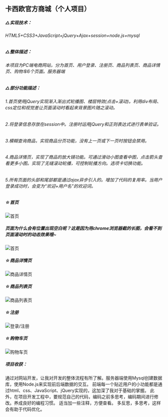 ## 卡西欧官方商城（个人项目）
##### △实现技术：
###### HTML5+CSS3+JavaScript+jQuery+Ajax+session+node.js+mysql
##### △整体描述：
###### 本项目为PC端电商网站，分为首页、用户登录、注册页、商品列表页、商品详情页、购物车6个页面。服务器端
##### △部分功能描述：
######  1.首页使用jQuery实现渐入渐出式轮播图、楼层特效(点击+滚动)。利用div布局、css定位和视觉差让页面滚动时看起来背景图片随之滚动。
######  2.将登录信息存放在session中。注册时运用jQuery和正则表达式进行表单验证。
######  3.模糊查询商品，实现商品分页功能，没有上一页或下一页时按钮会禁用。
######  4.商品详情页，实现了商品的放大镜功能。可通过滑动小图查看中图，点击箭头查看更多小图。实现了无缝滚动轮播，可控制轮播方向。选项卡切换功能。
######  5.所有页面的头部和尾部都是通过ajax异步引入的。增加了代码的复用率。当用户登录成功时，会变为“欢迎+用户名”的欢迎词。

##### ☆首页
![首页](https://github.com/Winona6/ProjectView/blob/master/index.png "首页")

##### 页面为什么会有位置出现空白呢？这是因为用chrome浏览器截的长图，会看不到页面滚动时的动态效果哦~
![首页](https://github.com/Winona6/ProjectView/blob/master/index1.png "首页")
##### ☆商品详情页
![商品详情页](https://github.com/Winona6/ProjectView/blob/master/product_detail.png "商品详情页")
##### ☆商品列表页
![商品列表页](https://github.com/Winona6/ProjectView/blob/master/projects.png "商品列表页")
##### ☆注册
![登录/注册](https://github.com/Winona6/ProjectView/blob/master/register.png "登录/注册")
##### ☆购物车页
![购物车页](https://github.com/Winona6/ProjectView/blob/master/shoppingcart.png "购物车页")

##### 项目收获：
通过对网站开发，让我对开发的整体流程有所了解。服务器端使用Mysql创建数据库，使用Node.js来实现前后端数据的交互。
前端每一个贴近用户的小功能都是通过html、css、JavaScript、jQuery实现的，这加深了我对于基础的掌握。
此外，在项目开发工程中，要规范自己的代码，编码之前多思考，编码期间进行修改。养成良好的编程习惯。
适当加一些注释，方便查看。 多反思，多思考，这样会有助于代码优化。
